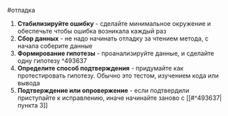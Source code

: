 #отладка

1. **Стабилизируйте ошибку** - сделайте минимальное окружение и обеспечьте чтобы ошибка возникала каждый раз
2. **Сбор данных** - не надо начинать отладку за чтением метода, с начала соберите данные
3. **Формирование гипотезы** - проанализируйте данные, и сделайте одну гипотезу ^493637
4. **Определите способ подтверждения** - придумайте как протестировать гипотезу. Обычно это тестом, изучением кода или вывода
5. **Подтверждение или опровержение** - если подтвердили приступайте к исправлению, иначе начинайте заново с [[#^493637|пункта 3]] 
